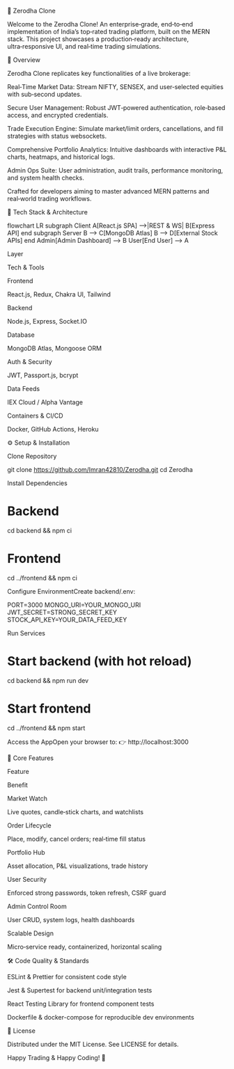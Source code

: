 🚀 Zerodha Clone

Welcome to the Zerodha Clone!
An enterprise‑grade, end‑to‑end implementation of India’s top‑rated trading platform, built on the MERN stack. This project showcases a production‑ready architecture, ultra‑responsive UI, and real‑time trading simulations.

📖 Overview

Zerodha Clone replicates key functionalities of a live brokerage:

Real‑Time Market Data: Stream NIFTY, SENSEX, and user‑selected equities with sub‑second updates.

Secure User Management: Robust JWT‑powered authentication, role‑based access, and encrypted credentials.

Trade Execution Engine: Simulate market/limit orders, cancellations, and fill strategies with status websockets.

Comprehensive Portfolio Analytics: Intuitive dashboards with interactive P&L charts, heatmaps, and historical logs.

Admin Ops Suite: User administration, audit trails, performance monitoring, and system health checks.

Crafted for developers aiming to master advanced MERN patterns and real‑world trading workflows.

🔧 Tech Stack & Architecture

flowchart LR
  subgraph Client
    A[React.js SPA] -->|REST & WS| B[Express API]
  end
  subgraph Server
    B --> C[MongoDB Atlas]
    B --> D[External Stock APIs]
  end
  Admin[Admin Dashboard] --> B
  User[End User] --> A

Layer

Tech & Tools

Frontend

React.js, Redux, Chakra UI, Tailwind

Backend

Node.js, Express, Socket.IO

Database

MongoDB Atlas, Mongoose ORM

Auth & Security

JWT, Passport.js, bcrypt

Data Feeds

IEX Cloud / Alpha Vantage

Containers & CI/CD

Docker, GitHub Actions, Heroku

⚙️ Setup & Installation

Clone Repository

git clone https://github.com/Imran42810/Zerodha.git
cd Zerodha

Install Dependencies

# Backend
cd backend && npm ci
# Frontend
cd ../frontend && npm ci

Configure EnvironmentCreate backend/.env:

PORT=3000
MONGO_URI=YOUR_MONGO_URI
JWT_SECRET=STRONG_SECRET_KEY
STOCK_API_KEY=YOUR_DATA_FEED_KEY

Run Services

# Start backend (with hot reload)
cd backend && npm run dev
# Start frontend
cd ../frontend && npm start

Access the AppOpen your browser to: 👉 http://localhost:3000

🌟 Core Features

Feature

Benefit

Market Watch

Live quotes, candle‑stick charts, and watchlists

Order Lifecycle

Place, modify, cancel orders; real‑time fill status

Portfolio Hub

Asset allocation, P&L visualizations, trade history

User Security

Enforced strong passwords, token refresh, CSRF guard

Admin Control Room

User CRUD, system logs, health dashboards

Scalable Design

Micro‑service ready, containerized, horizontal scaling

🛠️ Code Quality & Standards

ESLint & Prettier for consistent code style

Jest & Supertest for backend unit/integration tests

React Testing Library for frontend component tests

Dockerfile & docker-compose for reproducible dev environments

📜 License

Distributed under the MIT License. See LICENSE for details.

Happy Trading & Happy Coding! 🎉

